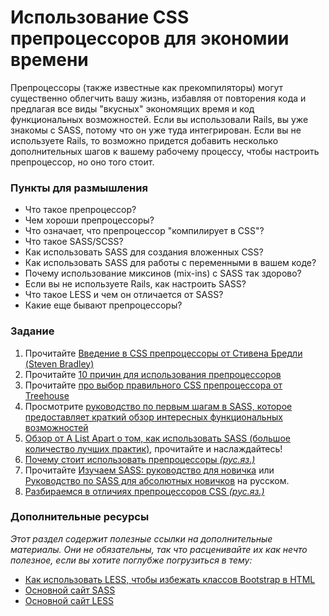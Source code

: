 # Использование CSS препроцессоров для экономии времени

Препроцессоры (также известные как прекомпиляторы) могут существенно облегчить вашу жизнь, избавляя от повторения кода и предлагая все виды "вкусных" экономящих время и код функциональных возможностей. Если вы использовали Rails, вы уже знакомы с SASS, потому что он уже туда интегрирован. Если вы не используете Rails, то возможно придется добавить несколько дополнительных шагов к вашему рабочему процессу, чтобы настроить препроцессор, но оно того стоит.

### Пункты для размышления

* Что такое препроцессор?
* Чем хороши препроцессоры?
* Что означает, что препроцессор "компилирует в CSS"?
* Что такое SASS/SCSS?
* Как использовать SASS для создания вложенных CSS?
* Как использовать SASS для работы с переменными в вашем коде?
* Почему использование миксинов (mix-ins) с SASS так здорово?
* Если вы не используете Rails, как настроить SASS?
* Что такое LESS и чем он отличается от SASS?
* Какие еще бывают препроцессоры?

### Задание

1. Прочитайте [Введение в CSS препроцессоры от Стивена Бредли (Steven Bradley)](http://www.vanseodesign.com/css/css-preprocessors/)
2. Прочитайте [10 причин для использования препроцессоров](http://www.urbaninsight.com/2012/04/12/ten-reasons-you-should-be-using-css-preprocessor)
3. Прочитайте [про выбор правильного CSS препроцессора от Treehouse](http://blog.teamtreehouse.com/how-to-choose-the-right-css-preprocessor)
4. Просмотрите [руководство по первым шагам в SASS, которое предоставляет краткий обзор интересных функциональных возможностей](http://sass-lang.com/guide)
5. [Обзор от A List Apart о том, как использовать SASS (большое количество лучших практик)](http://alistapart.com/article/getting-started-with-sass), прочитайте и наслаждайтесь!
6. [Почему стоит использовать препроцессоры *(рус.яз.)*](http://habrahabr.ru/post/214143/)
8. Прочитайте [Изучаем SASS: руководство для новичка](http://www.internet-technologies.ru/articles/article_1874.html) или [Руководство по SASS для абсолютных новичков](http://webknowledge.ru/rukovodstvo-po-sass-dlya-absolutnyh-novichkov/) на русском.
7. [Разбираемся в отличиях препроцессоров CSS *(рус.яз.)*](https://xakep.ru/2014/05/18/razbiraemsya-v-otlichiyah-preprotsessorov-css/)

### Дополнительные ресурсы
_Этот раздел содержит полезные ссылки на дополнительные материалы. Они не обязательны, так что расценивайте их как нечто полезное, если вы хотите поглубже погрузиться в тему:_

* [Как использовать LESS, чтобы избежать классов Bootstrap в HTML](http://ruby.bvision.com/blog/please-stop-embedding-bootstrap-classes-in-your-html)
* [Основной сайт SASS](http://sass-lang.com/)
* [Основной сайт LESS](http://www.lesscss.org/)